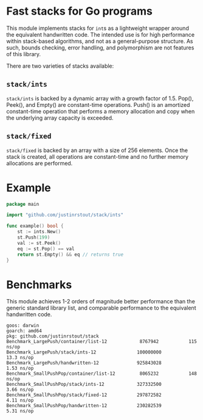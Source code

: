 # Fast stacks for Go programs

This module implements stacks for `int`s as a lightweight wrapper around the equivalent handwritten code. The intended use is for high performance within stack-based algorithms, and not as a general-purpose structure. As such, bounds checking, error handling, and polymorphism are not features of this library. 

There are two varieties of stacks available:

## `stack/ints`
`stack/ints` is backed by a dynamic array with a growth factor of 1.5. Pop(), Peek(), and Empty() are constant-time operations. Push() is an amortized constant-time operation that performs a memory allocation and copy when the underlying array capacity is exceeded.

## `stack/fixed`
`stack/fixed` is backed by an array with a size of 256 elements. Once the stack is created, all operations are constant-time and no further memory allocations are performed.

# Example

```go
package main

import "github.com/justinrstout/stack/ints"

func example() bool {
	st := ints.New()   
	st.Push(199)
	val := st.Peek()
	eq := st.Pop() == val
	return st.Empty() && eq // returns true
}


```

# Benchmarks
This module achieves 1-2 orders of magnitude better performance than the generic standard library list, and comparable performance to the equivalent handwritten code.
```
goos: darwin
goarch: amd64
pkg: github.com/justinrstout/stack
Benchmark_LargePush/container/list-12         	 8767942	       115 ns/op
Benchmark_LargePush/stack/ints-12             	100000000	        13.3 ns/op
Benchmark_LargePush/handwritten-12            	925843028	         1.53 ns/op
Benchmark_SmallPushPop/container/list-12      	 8065232	       148 ns/op
Benchmark_SmallPushPop/stack/ints-12          	327332500	         3.66 ns/op
Benchmark_SmallPushPop/stack/fixed-12         	297872582	         4.11 ns/op
Benchmark_SmallPushPop/handwritten-12         	230282539	         5.31 ns/op
```